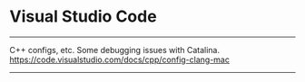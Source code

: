 # Visual Studio Code


---

C++ configs, etc. Some debugging issues with Catalina.
https://code.visualstudio.com/docs/cpp/config-clang-mac

---